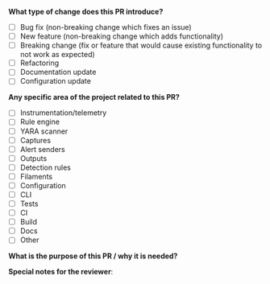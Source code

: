 **What type of change does this PR introduce?**

- [ ] Bug fix (non-breaking change which fixes an issue)
- [ ] New feature (non-breaking change which adds functionality)
- [ ] Breaking change (fix or feature that would cause existing functionality to not work as expected)
- [ ] Refactoring
- [ ] Documentation update
- [ ] Configuration update

**Any specific area of the project related to this PR?**

- [ ] Instrumentation/telemetry
- [ ] Rule engine
- [ ] YARA scanner
- [ ] Captures
- [ ] Alert senders
- [ ] Outputs
- [ ] Detection rules
- [ ] Filaments
- [ ] Configuration
- [ ] CLI
- [ ] Tests
- [ ] CI
- [ ] Build
- [ ] Docs
- [ ] Other

**What is the purpose of this PR / why it is needed?**


**Special notes for the reviewer**:


